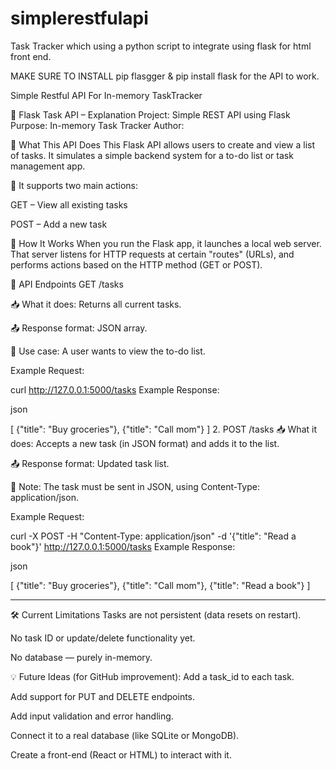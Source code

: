 # simplerestfulapi
Task Tracker which using a python script to integrate using flask for html front end.

MAKE SURE TO INSTALL pip flasgger & pip install flask for the API to work.

Simple Restful API For In-memory TaskTracker

📘 Flask Task API – Explanation
Project: Simple REST API using Flask
Purpose: In-memory Task Tracker
Author: 

🔧 What This API Does
This Flask API allows users to create and view a list of tasks. It simulates a simple backend system for a to-do list or task management app.

🧠 It supports two main actions:

GET – View all existing tasks

POST – Add a new task


🔁 How It Works
When you run the Flask app, it launches a local web server. That server listens for HTTP requests at certain "routes" (URLs), and performs actions based on the HTTP method (GET or POST).

🔌 API Endpoints
GET /tasks

📥 What it does: Returns all current tasks.

📤 Response format: JSON array.

🧠 Use case: A user wants to view the to-do list.

Example Request:


curl http://127.0.0.1:5000/tasks
Example Response:

json

[
  {"title": "Buy groceries"},
  {"title": "Call mom"}
]
2. POST /tasks
📥 What it does: Accepts a new task (in JSON format) and adds it to the list.

📤 Response format: Updated task list.

🚨 Note: The task must be sent in JSON, using Content-Type: application/json.

Example Request:

curl -X POST -H "Content-Type: application/json" -d '{"title": "Read a book"}' http://127.0.0.1:5000/tasks
Example Response:

json

[
  {"title": "Buy groceries"},
  {"title": "Call mom"},
  {"title": "Read a book"}
]

------------------------------------------------------------------

🛠️ Current Limitations
Tasks are not persistent (data resets on restart).

No task ID or update/delete functionality yet.

No database — purely in-memory.



💡 Future Ideas (for GitHub improvement):
Add a task_id to each task.

Add support for PUT and DELETE endpoints.

Add input validation and error handling.

Connect it to a real database (like SQLite or MongoDB).

Create a front-end (React or HTML) to interact with it.




